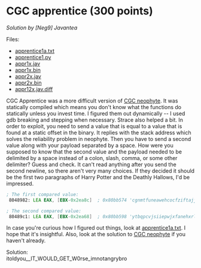 # CGC apprentice (300 points)
*Solution by [Neg9] Javantea*

Files:
* [apprentice1a.txt](https://github.com/Javantea/openctf-2016-writeups/tree/master/apprentice_cgc/apprentice1a.txt)
* [apprentice1.py](https://github.com/Javantea/openctf-2016-writeups/tree/master/apprentice_cgc/apprentice1.py)
* [appr1x.jav](https://github.com/Javantea/openctf-2016-writeups/tree/master/apprentice_cgc/appr1x.jav)
* [appr1x.bin](https://github.com/Javantea/openctf-2016-writeups/tree/master/apprentice_cgc/appr1x.bin)
* [appr2x.jav](https://github.com/Javantea/openctf-2016-writeups/tree/master/apprentice_cgc/appr2x.jav)
* [appr2x.bin](https://github.com/Javantea/openctf-2016-writeups/tree/master/apprentice_cgc/appr2x.bin)
* [appr12x.jav.diff](https://github.com/Javantea/openctf-2016-writeups/tree/master/apprentice_cgc/appr12x.jav.diff)

CGC Apprentice was a more difficult version of [CGC neophyte](https://github.com/Javantea/openctf-2016-writeups/tree/master/neophyte_cgc). It was statically compiled which means you don't know what the functions do statically unless you invest time. I figured them out dynamically -- I used gdb breaking and stepping when necessary. Strace also helped a bit. In order to exploit, you need to send a value that is equal to a value that is found at a static offset in the binary. It replies with the stack address which solves the reliability problem in neophyte. Then you have to send a second value along with your payload separated by a space. How were you supposed to know that the second value and the payload needed to be delimited by a space instead of a colon, slash, comma, or some other delimiter? Guess and check. It can't read anything after you send the second newline, so there aren't very many choices. If they decided it should be the first two paragraphs of Harry Potter and the Deathly Hallows, I'd be impressed.

```asm
; The first compared value:
 8048982: LEA EAX, [EBX-0x2ea8c]  ; 0x80bb574 'cgnmtfuneawehcocfziftajjqungzqnb'
```

```asm
; The second compared value:
 80489c1: LEA EAX, [EBX-0x2ea68]  ; 0x80bb598 'ytbqpcvjsiiepwjxfanehxrlhiwbacfg'
```

In case you're curious how I figured out things, look at [apprentice1a.txt](https://github.com/Javantea/openctf-2016-writeups/tree/master/apprentice_cgc/apprentice1a.txt). I hope that it's insightful. Also, look at the solution to [CGC neophyte](https://github.com/Javantea/openctf-2016-writeups/tree/master/neophyte_cgc) if you haven't already.

Solution:  
itoldyou__IT_WOULD_GET_W0rse_imnotangrybro
